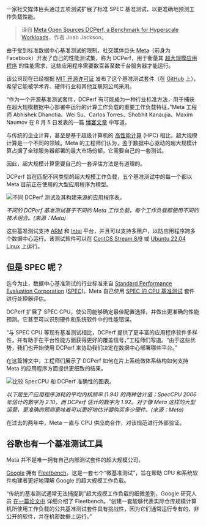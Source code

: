 
<!--
title: Meta开源针对超大规模工作负载的基准测试工具DCPerf
cover: https://cdn.thenewstack.io/media/2024/08/d66decf8-andreas-weilguny-jbsy1gkgfma-unsplash.jpg
-->

一家社交媒体巨头通过五项测试扩展了标准 SPEC 基准测试，以更准确地预测工作负载性能。

> 译自 [Meta Open Sources DCPerf, a Benchmark for Hyperscale Workloads](https://thenewstack.io/meta-open-sources-dcperf-a-benchmark-for-hyperscale-workloads/)，作者 Joab Jackson。

由于受到标准数据中心基准测试的限制，社交媒体巨头 [Meta](https://about.meta.com/?utm_content=inline+mention)（前身为 Facebook）开发了自己的性能测试集，称为 DCPerf，用于衡量其 [超大规模应用程序](https://thenewstack.io/how-meta-patches-linux-at-hyperscale/) 的性能需求，这些应用程序需要数百甚至数千台服务器才能运行。

该公司现在已经根据 [MIT 开源许可证](https://opensource.org/license/mit) 发布了这个基准测试套件（在 [GitHub](https://github.com/facebookresearch/DCPerf) 上），希望它能被学术界、硬件行业和其他互联网公司采用。

“作为一个开源基准测试套件，DCPerf 有可能成为一种行业标准方法，用于捕获在超大规模数据中心部署中运行的计算工作负载的重要工作负载特征，”Meta 工程师 Abhishek Dhanotia、Wei Su、Carlos Torres、Shobhit Kanaujia、Maxim Naumov 在 8 月 5 日发表的一篇 [博客文章](https://engineering.fb.com/2024/08/05/data-center-engineering/dcperf-open-source-benchmark-suite-for-hyperscale-compute-applications/) 中写道。

与传统的企业计算，甚至是基于超级计算机的 [高性能计算](https://thenewstack.io/top500-chinas-supercomputing-silence-aggravates-tech-cold-war-with-u-s/) (HPC) 相比，超大规模计算是一个不同的领域。Meta 的工程师们认为，鉴于数据中心驱动的超大规模计算占据了全球服务器部署的最大市场份额，它需要自己的一套测试。

因此，超大规模计算需要自己的一套评估方法是有道理的。

DCPerf 旨在匹配不同类型的超大规模工作负载，五个基准测试中的每一个都以 Meta 目前正在使用的大型应用程序为模型。

![不同 DCPerf 测试及其构建来源的应用程序表。](https://cdn.thenewstack.io/media/2024/08/ace51ceb-meta-dcperf.png)

*不同的 DCPerf 基准测试基于不同的 Meta 工作负载，每个工作负载都使用不同的技术组合。(来源：Meta)*

这些基准测试支持 [ARM](https://www.arm.com/campaigns/multi-arch-cloud-infrastructure?utm_content=inline+mention) 和 [Intel](https://www.intel.com/content/www/us/en/now/data-centric/overview.html?utm_content=inline+mention) 平台，并且可以支持多租户，以防应用程序跨多个数据中心运行。该测试软件可以在 [CentOS Stream 8/9](https://thenewstack.io/red-hat-deprecates-linux-centos-in-favor-of-a-streaming-edition/) 或 [Ubuntu 22.04 Linux](https://thenewstack.io/how-to-install-ubuntu-pro-on-your-servers/) 上运行。

## 但是 SPEC 呢？

迄今为止，数据中心基准测试的行业标准来自 [Standard Performance Evaluation Corporation](https://www.spec.org/) ([SPEC](https://thenewstack.io/nvidia-h200-gpus-crush-mlperfs-llm-inferencing-benchmark/))。Meta 自己使用 [SPEC 的 CPU 基准测试](https://www.spec.org/benchmarks.html#cpu) 套件进行处理器评估。

DCPerf 扩展了 SPEC CPU，使公司能够确定最佳配置选择，并做出更准确的性能预测。它甚至可以识别硬件和系统软件中的性能错误。

“与 SPEC CPU 等现有基准测试相比，DCPerf 提供了更丰富的应用程序软件多样性，并有助于在平台性能方面获得更好的覆盖信号，”工程师们写道。“由于这些优势，我们也开始使用 DCPerf 来协助我们决定在数据中心部署哪些平台。”

在这篇博文中，工程师们展示了 DCPerf 如何在片上系统微体系结构如何支持 Meta 的应用程序方面提供更细致的结果。

![比较 SpecCPU 和 DCPerf 准确性的图表。](https://cdn.thenewstack.io/media/2024/08/3bf78adb-meta-dcperf-compare.png)

*以下是生产应用程序消耗的平均内核频率 (1.94) 的两种估计值；SpecCPU 2006 年估计的数字为 2.10，而 DCPerf 估计的数字为 1.92。对于像 Meta 这样的大型运营，更准确的预测意味着可以更好地估计要购买多少硬件。(来源：Meta)*

在过去的两年中，Meta 一直与 CPU 供应商合作，对该规范进行外部验证。

## 谷歌也有一个基准测试工具

Meta 并不是唯一拥有自己内部测试套件的超大规模公司。

[Google](https://cloud.google.com/?utm_content=inline+mention) 拥有 [Fleetbench](https://github.com/google/fleetbench)，这是一套七个“微基准测试”，旨在帮助 CPU 和系统软件构建者更好地理解 Google 的超大规模工作负载。

“传统的基准测试通常无法捕捉到”超大规模工作负载的细微差别，Google 研究人员 [在一篇论文中](https://ieeexplore.ieee.org/document/10590038) 详细介绍了 Fleetbench。“创建一套能够代表实际仓库规模计算机所使用工作负载的公共基准测试套件具有挑战性，因为它们通常运行专有的、非公开的软件，并在机密数据上运行。”
